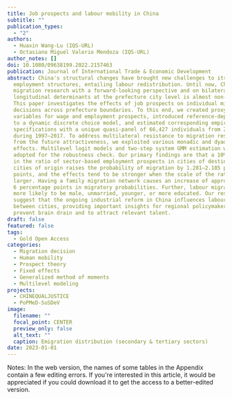 ```yaml
---
title: Job prospects and labour mobility in China
subtitle: ""
publication_types:
  - "2"
authors:
  - Huaxin Wang-Lu (IQS-URL)
  - Octasiano Miguel Valerio Mendoza (IQS-URL)
author_notes: []
doi: 10.1080/09638199.2022.2157463
publication: Journal of International Trade & Economic Development
abstract: China's structural changes have brought new challenges to its regional
  employment structures, entailing labour redistribution. Until now, Chinese
  migration research with a forward-looking perspective and on bilateral
  longitudinal determinants at the prefecture city level is almost non-existent.
  This paper investigates the effects of job prospects on individual migration
  decisions across prefecture boundaries. To this end, we created proxy
  variables for wage and employment prospects, introduced reference-dependence
  to a dynamic discrete choice model, and estimated corresponding empirical
  specifications with a unique quasi-panel of 66,427 individuals from 283 cities
  during 1997–2017. To address multilateral resistance to migration resulting
  from the future attractiveness, we exploited various monadic and dyadic fixed
  effects. Multilevel logit models and two-step system GMM estimation were
  adopted for the robustness check. Our primary findings are that a 10% increase
  in the ratio of sector-based employment prospects in cities of destination to
  cities of origin raises the probability of migration by 1.281–2.185 percentage
  points, and the effects tend to be stronger when the scale of the ratio is
  larger. Having a family migration network causes an increase of approximately
  6 percentage points in migratory probabilities. Further, labour migrants are
  more likely to be male, unmarried, younger, or more educated. Our results
  suggest that the ongoing industrial reform in China influences labour mobility
  between cities, providing important insights for regional policymakers to
  prevent brain drain and to attract relevant talent.
draft: false
featured: false
tags:
  - Gold Open Access
categories:
  - Migration decision
  - Human mobility
  - Prospect theory
  - Fixed effects
  - Generalized method of moments
  - Multilevel modeling
projects:
  - CHINEQUALJUSTICE
  - PoPMeD-SuSDeV
image:
  filename: ""
  focal_point: CENTER
  preview_only: false
  alt_text: ""
  caption: Emigration distribution (secondary & tertiary sectors)
date: 2023-01-01
---
```

Notes: In the web version, the names of some tables in the Appendix contain a few editing errors. If you're interested in this article, it would be appreciated if you could download it to get the access to a better-edited version.
